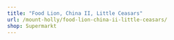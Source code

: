 ```yaml
---
title: "Food Lion, China II, Little Ceasars"
url: /mount-holly/food-lion-china-ii-little-ceasars/
shop: Supermarkt
---
```

